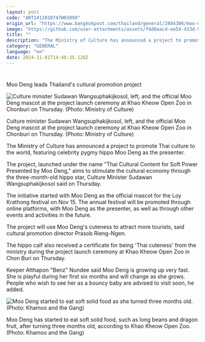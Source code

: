 ```yaml
---
layout: post
code: "ART2411010747W65099"
origin_url: "https://www.bangkokpost.com/thailand/general/2894306/moo-deng-leads-thailands-cultural-promotion-project"
image: "https://github.com/user-attachments/assets/f4d8aacd-ee54-433d-99e5-785f97e438d1"
title: ""
description: "The Ministry of Culture has announced a project to promote Thai culture to the world, featuring celebrity pygmy hippo Moo Deng as the presenter."
category: "GENERAL"
language: "en"
date: 2024-11-01T14:48:35.128Z
---
```


# 

Moo Deng leads Thailand's cultural promotion project

![Culture minister Sudawan Wangsuphakijkosol, left, and the official Moo Deng mascot at the project launch ceremony at Khao Kheow Open Zoo in Chonburi on Thursday. (Photo: Ministry of Culture)](https://github.com/user-attachments/assets/6fabdc9d-24ab-4775-a383-970d67ca3204)

Culture minister Sudawan Wangsuphakijkosol, left, and the official Moo Deng mascot at the project launch ceremony at Khao Kheow Open Zoo in Chonburi on Thursday. (Photo: Ministry of Culture)

The Ministry of Culture has announced a project to promote Thai culture to the world, featuring celebrity pygmy hippo Moo Deng as the presenter.

The project, launched under the name "Thai Cultural Content for Soft Power Presented by Moo Deng," aims to stimulate the cultural economy through the three-month-old hippo star, Culture Minister Sudawan Wangsuphakijkosol said on Thursday.

The initiative started with Moo Deng as the official mascot for the Loy Krathong festival on Nov 15. The annual festival will be promoted through online platforms, with Moo Deng as the presenter, as well as through other events and activities in the future.

The project will use Moo Deng's cuteness to attract more tourists, said cultural promotion director Prasob Rieng-Ngen.

The hippo calf also received a certificate for being 'Thai cuteness' from the ministry during the project launch ceremony at Khao Kheow Open Zoo in Chon Buri on Thursday.

Keeper Atthapon "Benz" Nundee said Moo Deng is growing up very fast. She is playful during her first six months and will change as she grows. People who wish to see her as a bouncy baby are advised to visit soon, he added.

![Moo Deng started to eat soft solid food as she turned three months old. (Photo: Khamoo and the Gang)](https://github.com/user-attachments/assets/a123d74d-d898-4666-b6d9-73154e562e15)

Moo Deng has started to eat soft solid food, such as long beans and dragon fruit, after turning three months old, according to Khao Kheow Open Zoo. (Photo: Khamoo and the Gang)